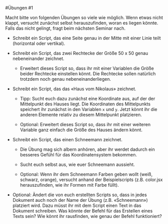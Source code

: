 #Übungen #1

Macht bitte von folgenden Übungen so viele wie möglich. Wenn etwas nicht klappt, versucht zunächst selbst herauszufinden, woran es liegen könnte. Falls das nicht gelingt, fragt beim nächsten Seminar nach.

* Schreibt ein Script, das eine Seite genau in der Mitte mit einer Linie teilt (horizontal oder vertikal).

* Schreibt ein Script, das zwei Rechtecke der Größe 50 x 50 genau nebeneinander zeichnet.

  * Erweitert dieses Script so, dass ihr mit einer Variablen die Größe beider Rechtecke einstellen könnt. Die Rechtecke sollen natürlich trotzdem noch genau nebeneinanderliegen.

* Schreibt ein Script, das das «Haus vom Nikolaus» zeichnet.

  * Tipp: Sucht euch dazu zunächst eine Koordinate aus, auf der der Mittelpunkt des Hauses liegt. Die Koordinaten des Mittelpunkts speichert ihr zunächst in den Variablen `x` und `y`. Jetzt könnt ihr die anderen Elemente relativ zu diesem Mittelpunkt platzieren.
  
  * Optional: Erweitert dieses Script so, dass ihr mit einer weiteren Variable ganz einfach die Größe des Hauses ändern könnt.

* Schreibt ein Script, das einen Schneemann zeichnet.

  * Die Übung mag sich albern anhören, aber ihr werdet dadurch ein besseres Gefühl für das Koordinatensystem bekommen.
  
  * Sucht euch selbst aus, wie euer Schneemann aussieht.
  
  * Optional: Wenn ihr dem Schneemann Farben geben wollt (weiß, schwarz, orange), versucht anhand der Beispielscripts (z.B. color.jsx herauszufinden, wie ihr Formen mit Farbe füllt).

* Optional: Ändert die von euch erstellten Scripts so, dass in jedes Dokument auch noch der Name der Übung (z.B. «Schneemann») platziert wird. Dazu müsst ihr mit dem Script einen Text in das Dokument schreiben. Was könnte der Befehl für das Erstellen eines Texts sein? Wie könnt ihr rausfinden, wie genau der Befehl funktioniert?
